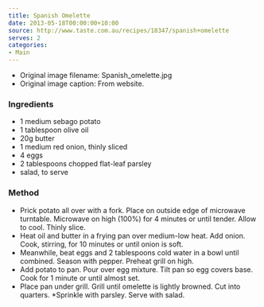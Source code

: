 ```yaml
---
title: Spanish Omelette
date: 2013-05-18T00:00:00+10:00
source: http://www.taste.com.au/recipes/18347/spanish+omelette
serves: 2
categories:
- Main
---
```







* Original image filename: Spanish_omelette.jpg
* Original image caption: From website.




### Ingredients

* 1 medium sebago potato
* 1 tablespoon olive oil
* 20g butter
* 1 medium red onion, thinly sliced
* 4 eggs
* 2 tablespoons chopped flat-leaf parsley
* salad, to serve

### Method

* Prick potato all over with a fork. Place on outside edge of microwave turntable. Microwave on high (100%) for 4 minutes or until tender. Allow to cool. Thinly slice.
* Heat oil and butter in a frying pan over medium-low heat. Add onion. Cook, stirring, for 10 minutes or until onion is soft.
* Meanwhile, beat eggs and 2 tablespoons cold water in a bowl until combined. Season with pepper. Preheat grill on high.
* Add potato to pan. Pour over egg mixture. Tilt pan so egg covers base. Cook for 1 minute or until almost set.
* Place pan under grill. Grill until omelette is lightly browned. Cut into quarters. *Sprinkle with parsley. Serve with salad.
